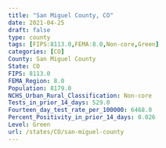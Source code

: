 ```yaml
---
title: "San Miguel County, CO"
date: 2021-04-25
draft: false
type: county
tags: [FIPS:8113.0,FEMA:8.0,Non-core,Green]
categories: [CO]
County: San Miguel County
State: CO
FIPS: 8113.0
FEMA_Region: 8.0
Population: 8179.0
NCHS_Urban_Rural_Classification: Non-core
Tests_in_prior_14_days: 529.0
Fourteen_day_test_rate_per_100000: 6468.0
Percent_Positivity_in_prior_14_days: 0.026
Level: Green
url: /states/CO/san-miguel-county
---
```



